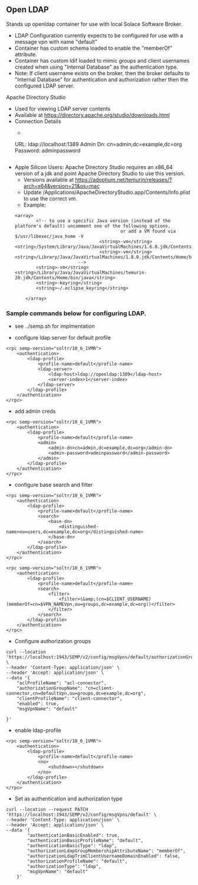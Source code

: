 ## Open LDAP
Stands up openldap container for use with local Solace Software Broker.

* LDAP Configuration currently expects to be configured for use with a message vpn with name "default"
* Container has custom schema loaded to enable the "memberOf" attribute.
* Container has custom ldif loaded to mimic groups and client usernames created when using "Internal Database" as the authentication type.
* Note: If client username exists on the broker, then the broker defaults to "Internal Database" for authentication and authorization rather then the configured LDAP server.

Apache Directory Studio
* Used for viewing LDAP server contents
* Available at https://directory.apache.org/studio/downloads.html
* Connection Details
    * ```shell
    URL: ldap://localhost:1389
    Admin Dn: cn=admin,dc=example,dc=org
    Password: adminpassword
    ```
* Apple Silicon Users: Apache Directory Studio requires an x86_64 version of a jdk and point Apache Directory Studio to use this version.
    * Versions available at https://adoptium.net/temurin/releases/?arch=x64&version=21&os=mac
    * Update /Applications/ApacheDirectoryStudio.app/Contents/Info.plist to use the correct vm.
    * Example:
    ````
    <array>
            <!-- to use a specific Java version (instead of the platform's default) uncomment one of the following options,
                                            or add a VM found via $/usr/libexec/java_home -V
                                    <string>-vm</string><string>/System/Library/Java/JavaVirtualMachines/1.6.0.jdk/Contents/Commands/java</string>
                                    <string>-vm</string><string>/Library/Java/JavaVirtualMachines/1.8.0.jdk/Contents/Home/bin/java</string>
                            -->
            <string>-vm</string><string>/Library/Java/JavaVirtualMachines/temurin-20.jdk/Contents/Home/bin/java</string>
            <string>-keyring</string>
            <string>~/.eclipse_keyring</string>

        </array>
    ````


### Sample commands below for configuring LDAP.
* see ../semp.sh for implmentation

* configure ldap server for default profile
```shell
<rpc semp-version="soltr/10_6_1VMR">
    <authentication>
        <ldap-profile>
            <profile-name>default</profile-name>
            <ldap-server>
                <ldap-host>ldap://openldap:1389</ldap-host>
                <server-index>1</server-index>
            </ldap-server>
        </ldap-profile>
    </authentication>
</rpc>
```
* add admin creds
```shell
<rpc semp-version="soltr/10_6_1VMR">
    <authentication>
        <ldap-profile>
            <profile-name>default</profile-name>
            <admin>
                <admin-dn>cn=admin,dc=example,dc=org</admin-dn>
                <admin-password>adminpassword</admin-password>
            </admin>
        </ldap-profile>
    </authentication>
</rpc>
```
* configure base search and filter
```shell
<rpc semp-version="soltr/10_6_1VMR">
    <authentication>
        <ldap-profile>
            <profile-name>default</profile-name>
            <search>
                <base-dn>
                    <distinguished-name>ou=users,dc=example,dc=org</distinguished-name>
                </base-dn>
            </search>
        </ldap-profile>
    </authentication>
</rpc>
```
```shell
<rpc semp-version="soltr/10_6_1VMR">
    <authentication>
        <ldap-profile>
            <profile-name>default</profile-name>
            <search>
                <filter>
                    <filter>(&amp;(cn=$CLIENT_USERNAME)(memberOf=cn=$VPN_NAMEVpn,ou=groups,dc=example,dc=org))</filter>
                </filter>
            </search>
        </ldap-profile>
    </authentication>
</rpc>
```
* Configure authorization groups
```shell
curl --location 'https://localhost:1943/SEMP/v2/config/msgVpns/default/authorizationGroups' \
--header 'Content-Type: application/json' \
--header 'Accept: application/json' \
--data '{
    "aclProfileName": "acl-connector",
    "authorizationGroupName": "cn=client-connector,cn=defaultVpn,ou=groups,dc=example,dc=org",
    "clientProfileName": "client-connector",
    "enabled": true,
    "msgVpnName": "default"

}'
```
*  enable ldap-profile
```shell
<rpc semp-version="soltr/10_6_1VMR">
    <authentication>
        <ldap-profile>
            <profile-name>default</profile-name>
            <no>
                <shutdown></shutdown>
            </no>
        </ldap-profile>
    </authentication>
</rpc>
```
* Set as authentication and authorization type
```shell
curl --location --request PATCH 'https://localhost:1943/SEMP/v2/config/msgVpns/default' \
--header 'Content-Type: application/json' \
--header 'Accept: application/json' \
--data '{
        "authenticationBasicEnabled": true,
        "authenticationBasicProfileName": "default",
        "authenticationBasicType": "ldap",
        "authorizationLdapGroupMembershipAttributeName": "memberOf",
        "authorizationLdapTrimClientUsernameDomainEnabled": false,
        "authorizationProfileName": "default",
        "authorizationType": "ldap",
        "msgVpnName": "default"
    }'
```